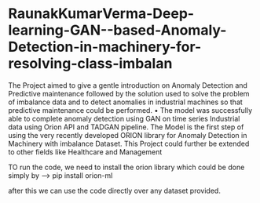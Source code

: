 # RaunakKumarVerma-Deep-learning-GAN--based-Anomaly-Detection-in-machinery-for-resolving-class-imbalan
The Project aimed to give a gentle introduction on Anomaly Detection and Predictive maintenance followed by the solution used to solve the problem of imbalance data and to detect anomalies in industrial machines so that predictive maintenance could be performed. 
•	The model was successfully able to complete anomaly detection using GAN on time series Industrial data using Orion API and TADGAN pipeline. The Model is the first step of using the very recently developed ORION library for Anomaly Detection in Machinery with imbalance Dataset. 
This Project could further be extended to other fields like Healthcare and Management

TO run the code, we need to install the orion library which could be done simply by 
--> pip install orion-ml 

after this we can use the code directly over any dataset provided.
